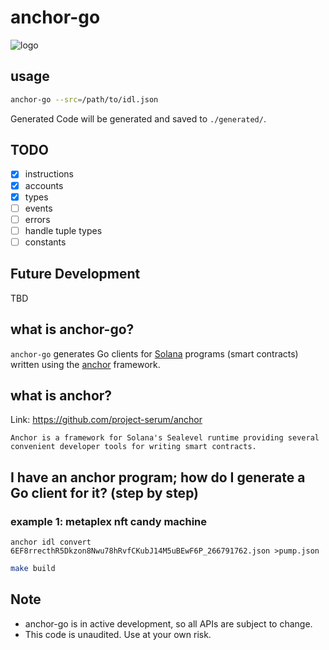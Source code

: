# anchor-go

![logo](logo.png)

## usage

```bash
anchor-go --src=/path/to/idl.json
```

Generated Code will be generated and saved to `./generated/`.

## TODO

- [x] instructions
- [x] accounts
- [x] types
- [ ] events
- [ ] errors
- [ ] handle tuple types
- [ ] constants

## Future Development

TBD

## what is anchor-go?

`anchor-go` generates Go clients for [Solana](https://solana.com/) programs (smart contracts) written using the [anchor](https://github.com/project-serum/anchor) framework.

## what is anchor?

Link: https://github.com/project-serum/anchor

```
Anchor is a framework for Solana's Sealevel runtime providing several convenient developer tools for writing smart contracts.
```

## I have an anchor program; how do I generate a Go client for it? (step by step)

### example 1: metaplex nft candy machine
```convert
anchor idl convert  6EF8rrecthR5Dkzon8Nwu78hRvfCKubJ14M5uBEwF6P_266791762.json >pump.json
```

```bash
make build
```

Note
----

- anchor-go is in active development, so all APIs are subject to change.
- This code is unaudited. Use at your own risk.
